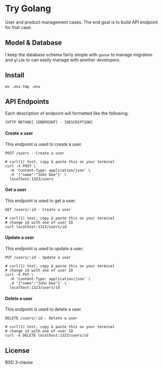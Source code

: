 # Try Golang
User and product management cases. The end goal is to build API endpoint for that case.

## Model & Database
I keep the database schema fairly simple with `goose` to manage migration and `glide` to can easily manage with another developers.

## Install
```
mv .env.tmp .env
```

## API Endpoints
Each description of endpoint will formatted like the following:

```
[HTTP METHOD] [ENDPOINT] - [DESCRIPTION]
```

#### Create a user
This endpoint is used to create a user. 

```
POST /users - Create a user

# curl(1) test, copy & paste this on your terminal
curl -X POST \             
  -H 'Content-Type: application/json' \
  -d '{"name":"John Doe"}' \
  localhost:1323/users
```

#### Get a user
This endpoint is used to get a user. 

```
GET /users/:id - Create a user

# curl(1) test, copy & paste this on your terminal
# change id with one of user ID
curl localhost:1323/users/id
```

#### Update a user
This endpoint is used to update a user. 

```
PUT /users/:id - Update a user

# curl(1) test, copy & paste this on your terminal
# change id with one of user ID
curl -X PUT \             
  -H 'Content-Type: application/json' \
  -d '{"name":"John Doe"}' \
  localhost:1323/users/id
```

#### Delete a user
This endpoint is used to delete a user. 

```
DELETE /users/:id - Delete a user

# curl(1) test, copy & paste this on your terminal
# change id with one of user ID
curl -X DELETE localhost:1323/users/id
```

## License
BSD 3-clause